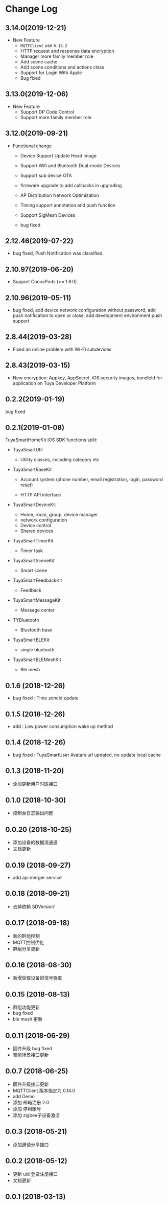 # Change Log

## 3.14.0(2019-12-21)

- New Feature
  - `MQTTClient` use `0.15.2`
  - HTTP request and response data encryption
  - Manager more family member role
  - Add scene cache
  - Add scene conditions and actions class
  - Support for Login With Apple
  - Bug fixed

## 3.13.0(2019-12-06)

- New Feature
  - Support DP Code Control
  - Support more family member role

## 3.12.0(2019-09-21)

- Functional change

  - Device Support Update Head Image
  - Support Wifi and Bluetooth Dual-mode Devices

  - Support sub device OTA

  - firmware upgrade to add  callbacks in upgrading
  - AP Distribution Network Optimization
  - Timing support annotation and push function
  - Support SigMesh Devices
  - bug fixed

## 2.12.46(2019-07-22)

- bug fixed, Push Notification was classified. 

## 2.10.97(2019-06-20)

- Support  CocoaPods (>= 1.6.0)

## 2.10.96(2019-05-11)

- bug fixed, add device network configuration without password, add push notification to open or close, add development environment push support

## 2.8.44(2019-03-28)

- Fixed an online problem with Wi-Fi subdevices

## 2.8.43(2019-03-15)

- New encryption:  Appkey, AppSecret, iOS security images, bundleId for application on Tuya Developer Platform

## 0.2.2(2019-01-19)

bug fixed

## 0.2.1(2019-01-08)

TuyaSmartHomeKit iOS SDK functions split:

- TuyaSmartUtil 

  - Utility classes, including category etc


- TuyaSmartBaseKit 

  - Account system (phone number, email registration, login, password reset)

  - HTTP API interface


- TuyaSmartDeviceKit

  - Home, room, group, device manager
  - network configuration
  - Device control
  - Shared devices

- TuyaSmartTimerKit

  - Timer task

- TuyaSmartSceneKit

  - Smart scene

- TuyaSmartFeedbackKit

  - Feedback

- TuyaSmartMessageKit

  - Message center

- TYBluetooth

  - Bluetooth base 

- TuyaSmartBLEKit

  - single bluetooth

- TuyaSmartBLEMeshKit

  - Ble mesh

## 0.1.6 (2018-12-26)

- bug fixed : Time zoneId update 

## 0.1.5 (2018-12-26)

- add : Low power consumption wake up method

## 0.1.4 (2018-12-26)

- bug fixed : TuyaSmartUser Avatars url updated, no update local cache

## 0.1.3 (2018-11-20)

- 添加更新用户时区接口

## 0.1.0 (2018-10-30)

- 控制台日志输出问题

## 0.0.20 (2018-10-25)

- 添加设备的数据流通道
- 文档更新

## 0.0.19 (2018-09-27)

- add api merger service

## 0.0.18 (2018-09-21)

- 去掉依赖 SDVersion'

## 0.0.17 (2018-09-18)

- 新的群组控制
- MQTT控制优化
- 群组分享更新

## 0.0.16 (2018-08-30)

- 新增获取设备的信号强度  

## 0.0.15 (2018-08-13)

- 群组功能更新
- bug fixed
- ble mesh 更新 

## 0.0.11 (2018-06-29)

- 固件升级 bug fixed
- 智能场景接口更新

## 0.0.7 (2018-06-25)

- 固件升级接口更新
- MQTTClient 版本指定为 0.14.0
- add Demo
- 添加 邮箱注册 2.0
- 添加 停用账号 
- 添加 zigbee子设备激活

## 0.0.3 (2018-05-21)

- 添加邀请分享接口

## 0.0.2 (2018-05-12)

- 更新 uid 登录注册接口
- 文档更新

## 0.0.1 (2018-03-13)